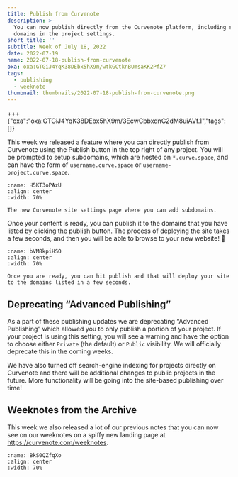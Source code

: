 ```yaml
---
title: Publish from Curvenote
description: >-
  You can now publish directly from the Curvenote platform, including setting
  domains in the project settings.
short_title: ''
subtitle: Week of July 18, 2022
date: 2022-07-19
name: 2022-07-18-publish-from-curvenote
oxa: oxa:GTGiJ4YqK38DEbx5hX9m/wtkGCtknBUmsaKK2PfZ7
tags:
  - publishing
  - weeknote
thumbnail: thumbnails/2022-07-18-publish-from-curvenote.png
---
```


+++ {"oxa":"oxa:GTGiJ4YqK38DEbx5hX9m/3EcwCbbxdnC2dM8uiAVf.1","tags":[]}

This week we released a feature where you can directly publish from Curvenote using the Publish button in the top right of any project. You will be prompted to setup subdomains, which are hosted on `*.curve.space`, and can have the form of `username.curve.space` or `username-project.curve.space`.

```{figure} images/GTGiJ4YqK38DEbx5hX9m-BjufEsOFvDZkP51m41Dr-v1.png
:name: H5KT3oPAzU
:align: center
:width: 70%

The new Curvenote site settings page where you can add subdomains.
```

Once your content is ready, you can publish it to the domains that you have listed by clicking the publish button. The process of deploying the site takes a few seconds, and then you will be able to browse to your new website! 🚀

```{figure} images/GTGiJ4YqK38DEbx5hX9m-kso3d4eq5pFSRmV5lfpO-v1.png
:name: bVM8kpiHSO
:align: center
:width: 70%

Once you are ready, you can hit publish and that will deploy your site to the domains listed in a few seconds.
```

## Deprecating “Advanced Publishing”

As a part of these publishing updates we are deprecating “Advanced Publishing” which allowed you to only publish a portion of your project. If your project is using this setting, you will see a warning and have the option to choose either `Private` (the default) or `Public` visibility. We will officially deprecate this in the coming weeks.

We have also turned off search-engine indexing for projects directly on Curvenote and there will be additional changes to public projects in the future. More functionality will be going into the site-based publishing over time!

## Weeknotes from the Archive

This week we also released a lot of our previous notes that you can now see on our weeknotes on a spiffy new landing page at <https://curvenote.com/weeknotes>.

```{figure} images/GTGiJ4YqK38DEbx5hX9m-ymVBfRrwgZNYnMZKyQUN-v1.png
:name: BkS0QZfqXo
:align: center
:width: 70%
```
